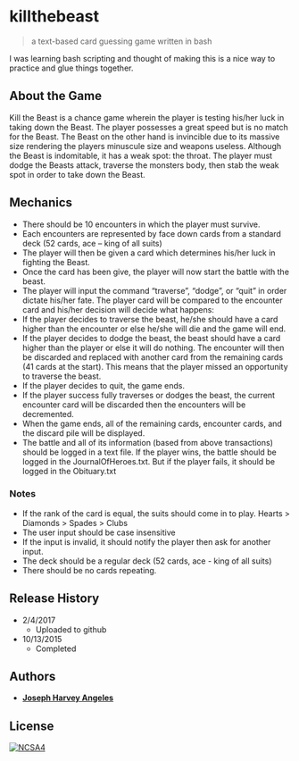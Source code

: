 # killthebeast
> a text-based card guessing game written in bash

I was learning bash scripting and thought of making this is a nice way to practice and glue things together.

## About the Game
Kill the Beast is a chance game wherein the player is testing his/her luck in taking down the Beast. The player possesses a great speed but is no match for the Beast. The Beast on the other hand is invincible due to its massive size rendering the players minuscule size and weapons useless. Although the Beast is indomitable, it has a weak spot: the throat. The player must dodge the Beasts attack, traverse the monsters body, then stab the weak spot in order to take down the Beast.

## Mechanics
* There should be 10 encounters in which the player must survive.
* Each encounters are  represented by face down cards from a standard deck (52 cards, ace – king of all suits)
* The player will then be given a card which determines his/her luck in fighting the Beast.
* Once the card has been give, the player will now start the battle with the beast.
* The player will input the command “traverse”, “dodge”, or “quit” in order dictate his/her fate. The player card will be compared to the encounter card and his/her decision will decide what happens:
 * If the player decides to traverse the beast, he/she should have a card higher than the encounter or else he/she will die and the game will end.
 * If the player decides to dodge the beast, the beast should have a card higher than the player or else it will do nothing. The encounter will then be discarded and replaced with another card from the remaining cards (41 cards at the start). This means that the player missed an opportunity to traverse the beast.
 * If the player decides to quit, the game ends.
 * If the player success fully traverses or dodges the beast, the current encounter card will be discarded then the encounters will be decremented.
* When the game ends, all of the remaining cards, encounter cards, and the discard pile will be displayed.
* The battle and all of its information (based from above transactions) should be logged in a text file. If the player wins, the battle should be logged in the JournalOfHeroes.txt. But if the player fails, it should be logged in the Obituary.txt

### Notes
* If the rank of the card is equal, the suits should come in to play. Hearts > Diamonds > Spades > Clubs
* The user input should be case insensitive
* If the input is invalid, it should notify the player then ask for another input.
* The deck should be a regular deck (52 cards, ace - king of all suits)
* There should be no cards repeating.

## Release History
* 2/4/2017 
  * Uploaded to github
* 10/13/2015
  * Completed
  
## Authors
* [**Joseph Harvey Angeles**](https://github.com/josephharveyangeles)
  
  
## License

[![NCSA4](https://licensebuttons.net/l/by-nc-sa/4.0/88x31.png)](http://creativecommons.org/licenses/by-nc-sa/4.0/)
